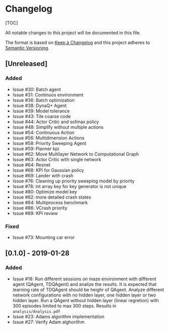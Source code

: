 # Changelog

[TOC]

All notable changes to this project will be documented in this file.

The format is based on [Keep a Changelog](http://keepachangelog.com/en/1.0.0/)
and this project adheres to [Semantic Versioning](http://semver.org/spec/v2.0.0.html).

## [Unreleased]

### Added

- Issue #30: Batch agent
- Issue #31: Continuos environment
- Issue #36: Batch optimization
- Issue #38: DynaQ+ Agent
- Issue #39: Model tolerance
- Issue #43: Tile coarse code
- Issue #44: Actor Critic and sofmax policy
- Issue #48: Simplify without multiple actions
- Issue #54: Continuous Action
- Issue #56: Multidimension Actions
- Issue #58: Priority Sweeping Agent
- Issue #59: Planner kpi
- Issue #62: Move Multilayer Network to Computational Graph
- Issue #63: Actor Critic with single network
- Issue #64: Resnet
- Issue #68: KPI for Gaussian policy
- Issue #69: Lander with crash
- Issue #76: Cleaning up priority sweeping model by priority
- Issue #78: int array key for key generator is not unique
- Issue #80: Optimize model key
- Issue #82: more detailed crash states
- Issue #84: Multiprocess benchmark
- Issue #86: VCrash priority
- Issue #89: KPI review

### Fixed

- Issue #73: Mounting car error

## [0.1.0] - 2019-01-28

### Added

- Issue #18:
    Run different sessions on maze environment with different agent (QAgent, TDQAgent) and analize the results.
    It is expected that learning rate of TDQAgent should be heighr of QAgent.
    Analyze different network configurations with no hidden layer, one hidden layer or two hidden layer.
    Run a QAgent without hidden layer (linear regretion) with 300 episodes limited to max 300 steps.
    Results in `analysis/Analysis.pdf`
- Issue #23: Adams algorithm implementation
- Issue #27: Verify Adam alghorithm
